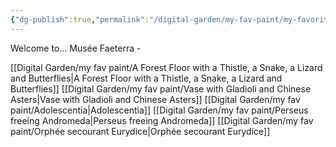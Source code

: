 ```yaml
---
{"dg-publish":true,"permalink":"/digital-garden/my-fav-paint/my-favorite-paintings/"}
---
```


Welcome to...
                     Musée Faeterra -


[[Digital Garden/my fav paint/A Forest Floor with a Thistle, a Snake, a Lizard and Butterflies\|A Forest Floor with a Thistle, a Snake, a Lizard and Butterflies]]
[[Digital Garden/my fav paint/Vase with Gladioli and Chinese Asters\|Vase with Gladioli and Chinese Asters]]
[[Digital Garden/my fav paint/Adolescentia\|Adolescentia]]
[[Digital Garden/my fav paint/Perseus freeing Andromeda\|Perseus freeing Andromeda]]
[[Digital Garden/my fav paint/Orphée secourant Eurydice\|Orphée secourant Eurydice]]